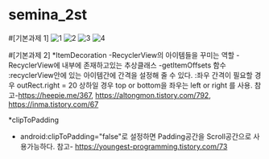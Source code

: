 # semina_2st

#[기본과제 1]
![1](https://user-images.githubusercontent.com/60434971/81429393-b838ad00-9198-11ea-8a23-a1ab62da3ce2.jpg)
![2](https://user-images.githubusercontent.com/60434971/81429428-c686c900-9198-11ea-8fe6-2643bd90f677.jpg)
![3](https://user-images.githubusercontent.com/60434971/81429432-c8508c80-9198-11ea-99c1-64d741ed2c4e.jpg)
![4](https://user-images.githubusercontent.com/60434971/81429436-c981b980-9198-11ea-9f16-7c2f5e064f6f.jpg)

#[기본과제 2]
*ItemDecoration
-RecyclerView의 아이템들을 꾸미는 역할
-RecyclerView에 내부에 존재하고있는 추상클래스
-getItemOffsets 함수 
:recyclerView안에 있는 아이템간에 간격을 설정해 줄 수 있다.
:좌우 간격이 필요할 경우 outRect.right = 20
상하일 경우 top or bottom을 좌우는 left or right 를 사용.
참고-https://heepie.me/367, https://altongmon.tistory.com/792, https://inma.tistory.com/67

*clipToPadding
- android:clipToPadding="false"로 설정하면 Padding공간을 Scroll공간으로 사용가능하다.
참고- https://youngest-programming.tistory.com/73
